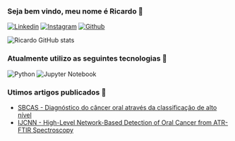 ### Seja bem vindo, meu nome é Ricardo 👋
[![Linkedin](https://img.shields.io/badge/LinkedIn-0077B5?style=for-the-badge&logo=linkedin&logoColor=white)](https://www.linkedin.com/in/ricardo-lima-26a96a208)
[![Instagram](https://img.shields.io/badge/Instagram-E4405F?style=for-the-badge&logo=instagram&logoColor=white)](https://www.instagram.com/ricardobarbosa120)
[![Github](https://img.shields.io/badge/github-%23121011.svg?style=for-the-badge&logo=github&logoColor=white)](https://github.com/Ricardo50-dev)

![Ricardo GitHub stats](https://github-readme-stats.vercel.app/api?username=Ricardo50-dev&show_icons=true&theme=radical)

### Atualmente utilizo as seguintes tecnologias 📣

![Python](https://img.shields.io/badge/python-3670A0?style=for-the-badge&logo=python&logoColor=ffdd54)
![Jupyter Notebook](https://img.shields.io/badge/jupyter-%23FA0F00.svg?style=for-the-badge&logo=jupyter&logoColor=white)

### Utimos artigos publicados 📖

- [SBCAS - Diagnóstico do câncer oral através da classificação de alto nível](https://doi.org/10.5753/sbcas_estendido.2023.229937)
- [IJCNN - High-Level Network-Based Detection of Oral Cancer from ATR-FTIR Spectroscopy]()
